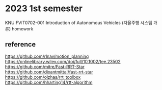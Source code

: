 # 2023 1st semester
KNU FVIT0702-001 Introduction of Autonomous Vehicles (자율주행 시스템 개론) homework
<br>


## reference
https://github.com/rlnav/motion_planning <br>
https://onlinelibrary.wiley.com/doi/full/10.1002/tee.23502 <br>
https://github.com/mitre/Fast-RRT-Star <br>
https://github.com/dixantmittal/fast-rrt-star <br>
https://github.com/olzhas/rrt_toolbox <br>
https://github.com/hharting14/rtt-algorithm
